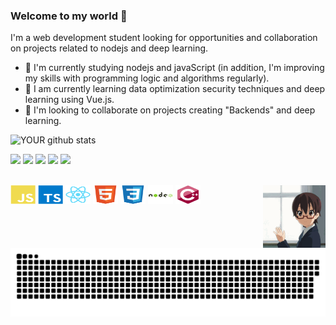 

### Welcome to my world 👋
I'm a web development student looking for opportunities and collaboration on projects related to nodejs and deep learning.
- 🔭 I'm currently studying nodejs and javaScript (in addition, I'm improving my skills with programming logic and algorithms regularly).
- 🌱 I am currently learning data optimization security techniques and deep learning using Vue.js.
- 🤝 I'm looking to collaborate on projects creating "Backends" and deep learning. 

![YOUR github stats](https://github-readme-stats.vercel.app/api?username=EdoardoRocha)

[<img src="https://img.shields.io/badge/twitter-%231DA1F2.svg?&style=for-the-badge&logo=twitter&logoColor=white" />](https://twitter.com/USERNAME) [<img src="https://img.shields.io/badge/medium-%2312100E.svg?&style=for-the-badge&logo=medium&logoColor=white" />](https://medium.com/USERNAME)  [<img src="https://img.shields.io/badge/linkedin-%230077B5.svg?&style=for-the-badge&logo=linkedin&logoColor=white" />](https://www.linkedin.com/in/edoardo-rocha-179b8b217/) [<img src = "https://img.shields.io/badge/instagram-%23E4405F.svg?&style=for-the-badge&logo=instagram&logoColor=white">](https://www.instagram.com/dorado.ata/) [<img src = "https://img.shields.io/badge/facebook-%231877F2.svg?&style=for-the-badge&logo=facebook&logoColor=white">](https://www.facebook.com/USERNAME)

<div style="display: inline_block"><br>
  <img align="center" alt="Rafa-Js" height="30" width="40" src="https://raw.githubusercontent.com/devicons/devicon/master/icons/javascript/javascript-plain.svg">
  <img align="center" alt="Rafa-Ts" height="30" width="40" src="https://raw.githubusercontent.com/devicons/devicon/master/icons/typescript/typescript-plain.svg">
  <img align="center" alt="Rafa-React" height="30" width="40" src="https://raw.githubusercontent.com/devicons/devicon/master/icons/react/react-original.svg">
  <img align="center" alt="Rafa-HTML" height="30" width="40" src="https://raw.githubusercontent.com/devicons/devicon/master/icons/html5/html5-original.svg">
  <img align="center" alt="Rafa-CSS" height="30" width="40" src="https://raw.githubusercontent.com/devicons/devicon/master/icons/css3/css3-original.svg">
  <img align="center" alt="Dudu-node" height="30" width="40" src="src/assets/nodejs-original-wordmark.svg">
  <img align="center" alt="Dudu-Cplusplus" height="30" width="40" src="src/assets/cplusplus-original.svg">
  <img align="right" alt="Dudu-anime" src="src/assets/gifgithubprofile.gif">
</div>
  
  ##


![Snake animation](https://github.com/EdoardoRocha/EdoardoRocha/blob/output/github-contribution-grid-snake.svg)
 

